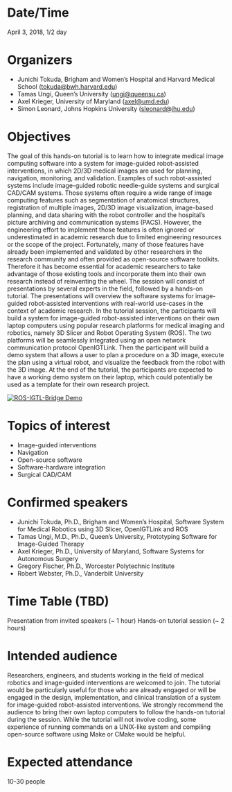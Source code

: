 # Date/Time
April 3, 2018, 1/2 day

# Organizers
- Junichi Tokuda, Brigham and Women’s Hospital and Harvard Medical School (tokuda@bwh.harvard.edu)
- Tamas Ungi, Queen’s University (ungi@queensu.ca)
- Axel Krieger, University of Maryland (axel@umd.edu)
- Simon Leonard, Johns Hopkins University (sleonard@jhu.edu)

# Objectives
The goal of this hands-on tutorial is to learn how to integrate medical image computing software into a system for image-guided robot-assisted interventions, in which 2D/3D medical images are used for planning, navigation, monitoring, and validation. Examples of such robot-assisted systems include image-guided robotic needle-guide systems and surgical CAD/CAM systems. Those systems often require a wide range of image computing features such as segmentation of anatomical structures, registration of multiple images, 2D/3D image visualization, image-based planning, and data sharing with the robot controller and the hospital’s picture archiving and communication systems (PACS). However, the engineering effort to implement those features is often ignored or underestimated in academic research due to limited engineering resources or the scope of the project. Fortunately, many of those features have already been implemented and validated by other researchers in the research community and often provided as open-source software toolkits. Therefore it has become essential for academic researchers to take advantage of those existing tools and incorporate them into their own research instead of reinventing the wheel. 
The session will consist of presentations by several experts in the field, followed by a hands-on tutorial. The presentations will overview the software systems for image-guided robot-assisted interventions with real-world use-cases in the context of academic research. In the tutorial session, the participants will build a system for image-guided robot-assisted interventions on their own laptop computers using popular research platforms for medical imaging and robotics, namely 3D Slicer and Robot Operating System (ROS). The two platforms will be seamlessly integrated using an open network communication protocol OpenIGTLink. Then the participant will build a demo system that allows a user to plan a procedure on a 3D image, execute the plan using a virtual robot, and visualize the feedback from the robot with the 3D image. At the end of the tutorial, the participants are expected to have a working demo system on their laptop, which could potentially be used as a template for their own research project.

[![ROS-IGTL-Bridge Demo](http://img.youtube.com/vi/CA4x5cZQKpk/0.jpg)](https://www.youtube.com/watch?v=CA4x5cZQKpk "ROS-IGTL-Bridge Demo")

# Topics of interest
- Image-guided interventions
- Navigation
- Open-source software
- Software-hardware integration
- Surgical CAD/CAM

# Confirmed speakers
- Junichi Tokuda, Ph.D., Brigham and Women’s Hospital, Software System for Medical Robotics using 3D Slicer, OpenIGTLink and ROS
- Tamas Ungi, M.D., Ph.D., Queen’s University, Prototyping Software for Image-Guided Therapy
- Axel Krieger, Ph.D., University of Maryland, Software Systems for Autonomous Surgery
- Gregory Fischer, Ph.D., Worcester Polytechnic Institute
- Robert Webster, Ph.D., Vanderbilt University

# Time Table (TBD)
Presentation from invited speakers (~ 1 hour)
Hands-on tutorial session (~ 2 hours)

# Intended audience
Researchers, engineers, and students working in the field of medical robotics and image-guided interventions are welcomed to join. The tutorial would be particularly useful for those who are already engaged or will be engaged in the design, implementation, and clinical translation of a system for image-guided robot-assisted interventions. We strongly recommend the audience to bring their own laptop computers to follow the hands-on tutorial during the session. While the tutorial will not involve coding, some experience of running commands on a UNIX-like system and compiling open-source software using Make or CMake would be helpful.

# Expected attendance
10-30 people

